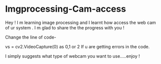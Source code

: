 # Imgprocessing-Cam-access
Hey ! I m learning image processing and I learnt how access the web cam of ur system . I m glad to share the the progress with you ! 

Change the line of code-


vs = cv2.VideoCapture(0)
as 0,1 or 2 
If u are getting errors in the code.

I simply suggests what type of webcam you want to use.....enjoy ! 
